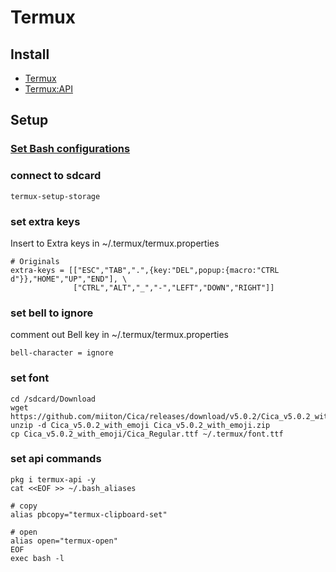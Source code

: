 # Termux

## Install

- [Termux](https://play.google.com/store/apps/details?id=com.termux)
- [Termux:API](https://play.google.com/store/apps/details?id=com.termux.api)

## Setup

### [Set Bash configurations](/Bash.md)

### connect to sdcard

```shell
termux-setup-storage
```

### set extra keys

Insert to Extra keys in ~/.termux/termux.properties

```properties
# Originals
extra-keys = [["ESC","TAB",".",{key:"DEL",popup:{macro:"CTRL d"}},"HOME","UP","END"], \
              ["CTRL","ALT","_","-","LEFT","DOWN","RIGHT"]]
```

### set bell to ignore

comment out Bell key in ~/.termux/termux.properties

```properties
bell-character = ignore
```

### set font

```shell
cd /sdcard/Download
wget https://github.com/miiton/Cica/releases/download/v5.0.2/Cica_v5.0.2_with_emoji.zip
unzip -d Cica_v5.0.2_with_emoji Cica_v5.0.2_with_emoji.zip
cp Cica_v5.0.2_with_emoji/Cica_Regular.ttf ~/.termux/font.ttf
```

### set api commands

```shell
pkg i termux-api -y
cat <<EOF >> ~/.bash_aliases

# copy
alias pbcopy="termux-clipboard-set"

# open
alias open="termux-open"
EOF
exec bash -l
```

